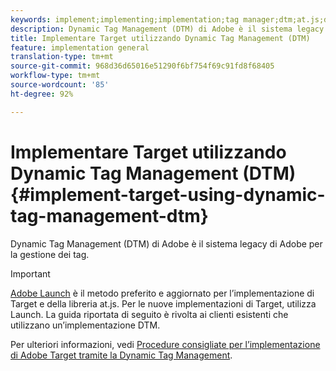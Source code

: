 ```yaml
---
keywords: implement;implementing;implementation;tag manager;dtm;at.js;dynamic tag management
description: Dynamic Tag Management (DTM) di Adobe è il sistema legacy di Adobe per la gestione dei tag.
title: Implementare Target utilizzando Dynamic Tag Management (DTM)
feature: implementation general
translation-type: tm+mt
source-git-commit: 968d36d65016e51290f6bf754f69c91fd8f68405
workflow-type: tm+mt
source-wordcount: '85'
ht-degree: 92%

---
```



# Implementare Target utilizzando Dynamic Tag Management (DTM){#implement-target-using-dynamic-tag-management-dtm}

Dynamic Tag Management (DTM) di Adobe è il sistema legacy di Adobe per la gestione dei tag.

>[!IMPORTANT]
>
>[Adobe Launch](/help/c-implementing-target/c-implementing-target-for-client-side-web/how-to-deployatjs/cmp-implementing-target-using-adobe-launch.md#topic_5234DDAEB0834333BD6BA1B05892FC25) è il metodo preferito e aggiornato per l’implementazione di Target e della libreria at.js. Per le nuove implementazioni di Target, utilizza Launch. La guida riportata di seguito è rivolta ai clienti esistenti che utilizzano un’implementazione DTM.

Per ulteriori informazioni, vedi [Procedure consigliate per l’implementazione di Adobe Target tramite la Dynamic Tag Management](https://experienceleague.adobe.com/docs/dtm/implementing/overview.html).
